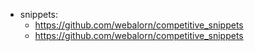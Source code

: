 - snippets:
  - https://github.com/webalorn/competitive_snippets
  - https://github.com/webalorn/competitive_snippets
